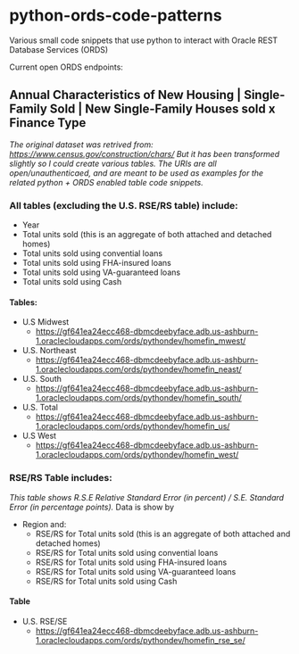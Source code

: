 # python-ords-code-patterns
Various small code snippets that use python to interact with Oracle REST Database Services (ORDS)

Current open ORDS endpoints: 

## Annual Characteristics of New Housing | Single-Family Sold | New Single-Family Houses sold x Finance Type
*The original dataset was retrived from: https://www.census.gov/construction/chars/* 
*But it has been transformed slightly so I could create various tables. The URIs are all open/unauthenticaed, and are meant to be used as examples for the related python + ORDS enabled table code snippets.*

### All tables (excluding the U.S. RSE/RS table) include: 
- Year 
- Total units sold (this is an aggregate of both attached and detached homes)
- Total units sold using convential loans
- Total units sold using FHA-insured loans
- Total units sold using VA-guaranteed loans
- Total units sold using Cash 

#### Tables:
- U.S Midwest
  - https://gf641ea24ecc468-dbmcdeebyface.adb.us-ashburn-1.oraclecloudapps.com/ords/pythondev/homefin_mwest/
- U.S. Northeast
  - https://gf641ea24ecc468-dbmcdeebyface.adb.us-ashburn-1.oraclecloudapps.com/ords/pythondev/homefin_neast/
- U.S. South
  - https://gf641ea24ecc468-dbmcdeebyface.adb.us-ashburn-1.oraclecloudapps.com/ords/pythondev/homefin_south/
- U.S. Total
  - https://gf641ea24ecc468-dbmcdeebyface.adb.us-ashburn-1.oraclecloudapps.com/ords/pythondev/homefin_us/
- U.S West
  -  https://gf641ea24ecc468-dbmcdeebyface.adb.us-ashburn-1.oraclecloudapps.com/ords/pythondev/homefin_west/

### RSE/RS Table includes: 
*This table shows R.S.E Relative Standard Error (in percent) / S.E. Standard Error (in percentage points).* 
Data is show by 
- Region and:
  - RSE/RS for Total units sold (this is an aggregate of both attached and detached homes)
  - RSE/RS for Total units sold using convential loans
  - RSE/RS for Total units sold using FHA-insured loans
  - RSE/RS for Total units sold using VA-guaranteed loans
  - RSE/RS for Total units sold using Cash 

#### Table
- U.S. RSE/SE 
  - https://gf641ea24ecc468-dbmcdeebyface.adb.us-ashburn-1.oraclecloudapps.com/ords/pythondev/homefin_rse_se/
